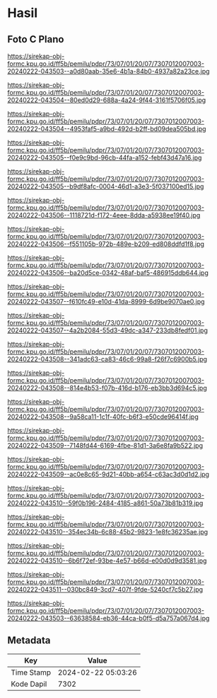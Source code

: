 # Hasil

## Foto C Plano

https://sirekap-obj-formc.kpu.go.id/ff5b/pemilu/pdpr/73/07/01/20/07/7307012007003-20240222-043503--a0d80aab-35e6-4b1a-84b0-4937a82a23ce.jpg

https://sirekap-obj-formc.kpu.go.id/ff5b/pemilu/pdpr/73/07/01/20/07/7307012007003-20240222-043504--80ed0d29-688a-4a24-9f44-3161f5706f05.jpg

https://sirekap-obj-formc.kpu.go.id/ff5b/pemilu/pdpr/73/07/01/20/07/7307012007003-20240222-043504--4953faf5-a9bd-492d-b2ff-bd09dea505bd.jpg

https://sirekap-obj-formc.kpu.go.id/ff5b/pemilu/pdpr/73/07/01/20/07/7307012007003-20240222-043505--f0e9c9bd-96cb-44fa-a152-febf43d47a16.jpg

https://sirekap-obj-formc.kpu.go.id/ff5b/pemilu/pdpr/73/07/01/20/07/7307012007003-20240222-043505--b9df8afc-0004-46d1-a3e3-5f037100ed15.jpg

https://sirekap-obj-formc.kpu.go.id/ff5b/pemilu/pdpr/73/07/01/20/07/7307012007003-20240222-043506--1118721d-f172-4eee-8dda-a5938ee19f40.jpg

https://sirekap-obj-formc.kpu.go.id/ff5b/pemilu/pdpr/73/07/01/20/07/7307012007003-20240222-043506--f551105b-972b-489e-b209-ed808ddfd1f8.jpg

https://sirekap-obj-formc.kpu.go.id/ff5b/pemilu/pdpr/73/07/01/20/07/7307012007003-20240222-043506--ba20d5ce-0342-48af-baf5-486915ddb644.jpg

https://sirekap-obj-formc.kpu.go.id/ff5b/pemilu/pdpr/73/07/01/20/07/7307012007003-20240222-043507--f610fc49-e10d-41da-8999-6d9be9070ae0.jpg

https://sirekap-obj-formc.kpu.go.id/ff5b/pemilu/pdpr/73/07/01/20/07/7307012007003-20240222-043507--4a2b2084-55d3-49dc-a347-233db8fedf01.jpg

https://sirekap-obj-formc.kpu.go.id/ff5b/pemilu/pdpr/73/07/01/20/07/7307012007003-20240222-043508--341adc63-ca83-46c6-99a8-f26f7c6900b5.jpg

https://sirekap-obj-formc.kpu.go.id/ff5b/pemilu/pdpr/73/07/01/20/07/7307012007003-20240222-043508--814e4b53-f07b-416d-b176-eb3bb3d694c5.jpg

https://sirekap-obj-formc.kpu.go.id/ff5b/pemilu/pdpr/73/07/01/20/07/7307012007003-20240222-043508--9a58ca11-1c1f-40fc-b6f3-e50cde96414f.jpg

https://sirekap-obj-formc.kpu.go.id/ff5b/pemilu/pdpr/73/07/01/20/07/7307012007003-20240222-043509--7148fd44-6169-4fbe-81d1-3a6e8fa9b522.jpg

https://sirekap-obj-formc.kpu.go.id/ff5b/pemilu/pdpr/73/07/01/20/07/7307012007003-20240222-043509--ac0e8c65-9d21-40bb-a654-c63ac3d0d1d2.jpg

https://sirekap-obj-formc.kpu.go.id/ff5b/pemilu/pdpr/73/07/01/20/07/7307012007003-20240222-043510--59f0b196-2484-4185-a861-50a73b81b319.jpg

https://sirekap-obj-formc.kpu.go.id/ff5b/pemilu/pdpr/73/07/01/20/07/7307012007003-20240222-043510--354ec34b-6c88-45b2-9823-1e8fc36235ae.jpg

https://sirekap-obj-formc.kpu.go.id/ff5b/pemilu/pdpr/73/07/01/20/07/7307012007003-20240222-043510--6b6f72ef-93be-4e57-b66d-e00d0d9d3581.jpg

https://sirekap-obj-formc.kpu.go.id/ff5b/pemilu/pdpr/73/07/01/20/07/7307012007003-20240222-043511--030bc849-3cd7-407f-9fde-5240cf7c5b27.jpg

https://sirekap-obj-formc.kpu.go.id/ff5b/pemilu/pdpr/73/07/01/20/07/7307012007003-20240222-043503--63638584-eb36-44ca-b0f5-d5a757a067d4.jpg


## Metadata

| Key        | Value               |
| ---------- | ------------------- |
| Time Stamp | 2024-02-22 05:03:26 |
| Kode Dapil | 7302                |



